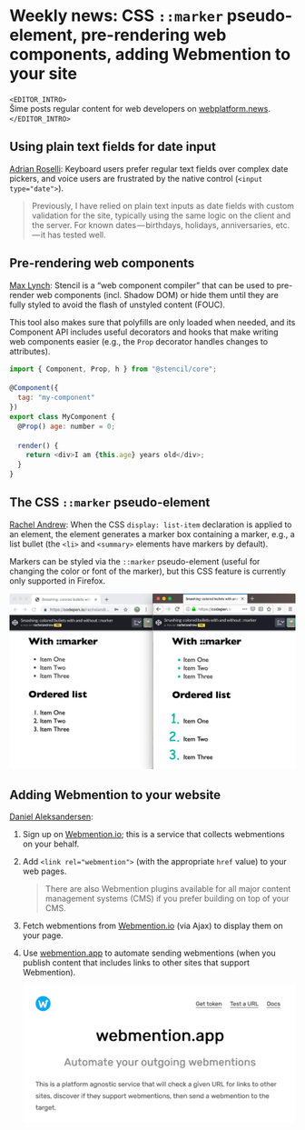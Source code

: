 # Weekly news: CSS `::marker` pseudo-element, pre-rendering web components, adding Webmention to your site

`<EDITOR_INTRO>`  
Šime posts regular content for web developers on [webplatform.news](https://webplatform.news).  
`</EDITOR_INTRO>`

## Using plain text fields for date input

[Adrian Roselli](http://adrianroselli.com/2019/07/maybe-you-dont-need-a-date-picker.html): Keyboard users prefer regular text fields over complex date pickers, and voice users are frustrated by the native control (`<input type="date">`).

> Previously, I have relied on plain text inputs as date fields with custom validation for the site, typically using the same logic on the client and the server. For known dates — birthdays, holidays, anniversaries, etc. — it has tested well.

## Pre-rendering web components

[Max Lynch](https://dev.to/ionic/why-we-use-web-components-2c1i): Stencil is a “web component compiler” that can be used to pre-render web components (incl. Shadow DOM) or hide them until they are fully styled to avoid the flash of unstyled content (FOUC).

This tool also makes sure that polyfills are only loaded when needed, and its Component API includes useful decorators and hooks that make writing web components easier (e.g., the `Prop` decorator handles changes to attributes).

```js
import { Component, Prop, h } from "@stencil/core";

@Component({
  tag: "my-component"
})
export class MyComponent {
  @Prop() age: number = 0;

  render() {
    return <div>I am {this.age} years old</div>;
  }
}
```

## The CSS `::marker` pseudo-element

[Rachel Andrew](https://www.smashingmagazine.com/2019/07/css-lists-markers-counters/): When the CSS `display: list-item` declaration is applied to an element, the element generates a marker box containing a marker, e.g., a list bullet (the `<li>` and `<summary>` elements have markers by default).

Markers can be styled via the `::marker` pseudo-element (useful for changing the color or font of the marker), but this CSS feature is currently only supported in Firefox.

![](/media/css-marker-pseudo-element.jpg)

## Adding Webmention to your website

[Daniel Aleksandersen](https://www.ctrl.blog/entry/setup-webmention.html):

1. Sign up on [Webmention.io](https://webmention.io/); this is a service that collects webmentions on your behalf.

2. Add `<link rel="webmention">` (with the appropriate `href` value) to your web pages.

   > There are also Webmention plugins available for all major content management systems (CMS) if you prefer building on top of your CMS.

3. Fetch webmentions from [Webmention.io](https://webmention.io/) (via Ajax) to display them on your page.

4. Use [webmention.app](https://webmention.app/) to automate sending webmentions (when you publish content that includes links to other sites that support Webmention).

   ![](/media/webmention-app.png)
